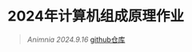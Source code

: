 
# 2024年计算机组成原理作业

> *Animnia   2024.9.16*
> [github仓库](https://github.com/Animnia/WHU_CS_homework_test)
